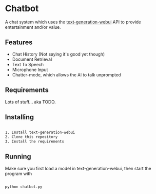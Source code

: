 # Chatbot

A chat system which uses the [text-generation-webui](https://github.com/oobabooga/text-generation-webui/) API to provide entertainment and/or value.

## Features

* Chat History (Not saying it's good yet though)
* Document Retrieval
* Text To Speech
* Microphone Input
* Chatter-mode, which allows the AI to talk unprompted

## Requirements

Lots of stuff... aka TODO.

## Installing
```bash

1. Install text-generation-webui
2. Clone this repository
3. Install the requirements

```

## Running

Make sure you first load a model in text-generation-webui, then start the program with

```bash

python chatbot.py

```
